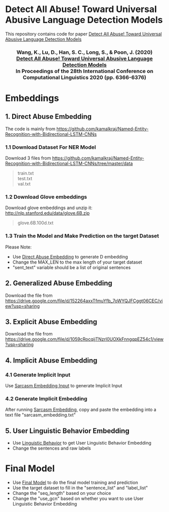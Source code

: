 # Detect All Abuse! Toward Universal Abusive Language Detection Models
This repository contains code for paper [Detect All Abuse! Toward Universal Abusive Language Detection Models](https://www.aclweb.org/anthology/2020.coling-main.560/)

<h3 align="center">
  <b>Wang, K., Lu, D., Han, S. C., Long, S., & Poon, J. (2020) <br/><a href="https://www.aclweb.org/anthology/2020.coling-main.560/">Detect All Abuse! Toward Universal Abusive Language Detection Models</a><br/>In Proceedings of the 28th International Conference on Computational Linguistics 2020 (pp. 6366-6376)</b></span>
</h3>

# Embeddings
## 1. Direct Abuse Embedding
The code is mainly from https://github.com/kamalkraj/Named-Entity-Recognition-with-Bidirectional-LSTM-CNNs
### 1.1 Download Dataset For NER Model
Download 3 files from https://github.com/kamalkraj/Named-Entity-Recognition-with-Bidirectional-LSTM-CNNs/tree/master/data
>train.txt  
>test.txt  
>val.txt
### 1.2 Download Glove embeddings
Download glove embeddings and unzip it: http://nlp.stanford.edu/data/glove.6B.zip
>glove.6B.100d.txt
### 1.3 Train the Model and Make Prediction on the target Dataset
Please Note:
- Use [Direct Abuse Embedding](https://github.com/usydnlp/MACAS/blob/main/Directed%20Abuse%20Embedding.ipynb) to generate D embedding
- Change the MAX_LEN to the max length of your target dataset
- "sent_text" variable should be a list of original sentences
## 2. Generalized Abuse Embedding
Download the file from https://drive.google.com/file/d/152264axxTfmuYfb_7oWYQJFCggt06CEC/view?usp=sharing
## 3. Explicit Abuse Embedding
Download the file from https://drive.google.com/file/d/1059cRocqijTNzrl0UOXkFnngqpEZ54c1/view?usp=sharing
## 4. Implicit Abuse Embedding
### 4.1 Generate Implicit Input
Use [Sarcasm Embedding Input](https://github.com/usydnlp/MACAS/blob/main/Generate%20Input%20for%20Sarcasm%20Model.ipynb) to generate Implicit Input
### 4.2 Generate Implicit Embedding
After running [Sarcasm Embedding](https://github.com/usydnlp/MACAS/blob/main/Sarcasm_embedding.ipynb), copy and paste the embedding into a text file "sarcasm_embedding.txt"
## 5. User Linguistic Behavior Embedding
- Use [Linguistic Behavior](https://github.com/usydnlp/MACAS/blob/main/User%20Linguistic%20Behavior%20Embedding.ipynb) to get User Linguistic Behavior Embedding
- Change the sentences and raw labels 
# Final Model
- Use [Final Model](https://github.com/usydnlp/MACAS/blob/main/Final%20Model.ipynb) to do the final model training and prediction
- Use the target dataset to fill in the "sentence_list" and "label_list"
- Change the "seq_length" based on your choice
- Change the "use_gcn" based on whether you want to use User Linguistic Behavior Embedding
